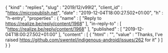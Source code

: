 {
  "kind" : "replies",
  "slug" : "2019/12/v99l2",
  "client_id" : "https://micropublish.net",
  "date" : "2019-12-04T18:00:27.502+01:00",
  "h" : "h-entry",
  "properties" : {
    "name" : [ "Reply to https://realize.be/reply/content/1968" ],
    "in-reply-to" : [ "https://realize.be/reply/content/1968" ],
    "published" : [ "2019-12-04T18:00:27.502+01:00" ],
    "content" : [ {
      "html" : "",
      "value" : "Thanks, I've raised https://github.com/swentel/indigenous-android/issues/262 for it"
    } ]
  }
}
